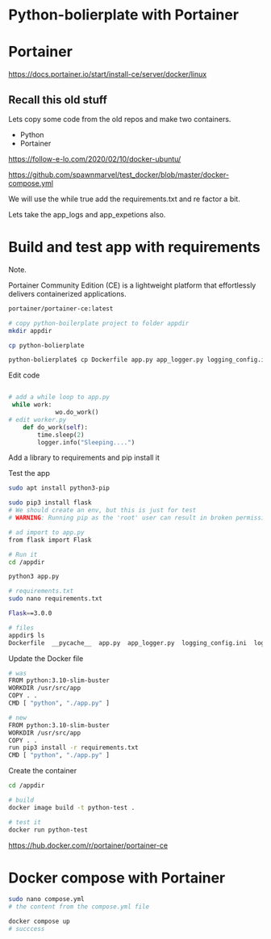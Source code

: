 # Python-bolierplate with Portainer

# Portainer

https://docs.portainer.io/start/install-ce/server/docker/linux


## Recall this old stuff

Lets copy some code from the old repos and make two containers.

* Python
* Portainer

https://follow-e-lo.com/2020/02/10/docker-ubuntu/

https://github.com/spawnmarvel/test_docker/blob/master/docker-compose.yml

We will use the while true add the requirements.txt and re factor a bit.

Lets take the app_logs and app_expetions also.

# Build and test app with requirements

Note.

Portainer Community Edition (CE) is a lightweight platform that effortlessly delivers containerized applications.

```bash
portainer/portainer-ce:latest

# copy python-boilerplate project to folder appdir
mkdir appdir

cp python-bolierplate

python-bolierplate$ cp Dockerfile app.py app_logger.py logging_config.ini worker.py ../appdir/

```
Edit code

```py

# add a while loop to app.py
 while work:
             wo.do_work()
# edit worker.py
    def do_work(self):
        time.sleep(2)
        logger.info("Sleeping....")


```
Add a library to requirements and pip install it

Test the app

```bash
sudo apt install python3-pip

sudo pip3 install flask
# We should create an env, but this is just for test
# WARNING: Running pip as the 'root' user can result in broken permissions and conflicting behaviour with the system package manager. It is recommended to use a virtual environment instead: https://pip.pypa.io/warnings/venv

# ad import to app.py
from flask import Flask

# Run it
cd /appdir

python3 app.py

# requirements.txt
sudo nano requirements.txt

Flask==3.0.0

# files
appdir$ ls
Dockerfile  __pycache__  app.py  app_logger.py  logging_config.ini  logs_app.txt  requirements.txt  worker.py

```
Update the Docker file
```bash
# was
FROM python:3.10-slim-buster
WORKDIR /usr/src/app
COPY . .
CMD [ "python", "./app.py" ]

# new
FROM python:3.10-slim-buster
WORKDIR /usr/src/app
COPY . .
run pip3 install -r requirements.txt
CMD [ "python", "./app.py" ]
```

Create the container

```bash
cd /appdir

# build
docker image build -t python-test .

# test it
docker run python-test

```


https://hub.docker.com/r/portainer/portainer-ce

# Docker compose with Portainer

```bash
sudo nano compose.yml
# the content from the compose.yml file

docker compose up
# succcess

```





